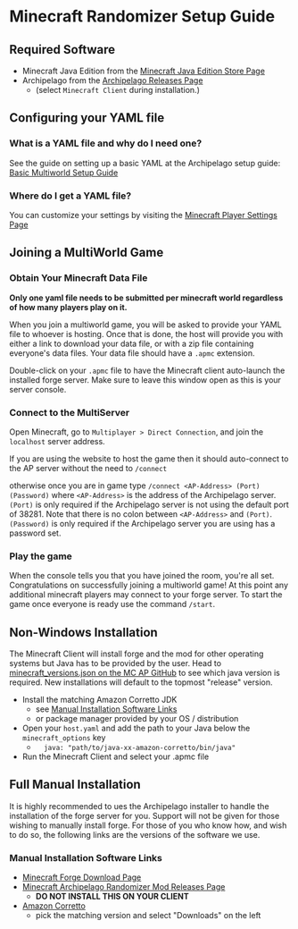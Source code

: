 # Minecraft Randomizer Setup Guide

## Required Software

- Minecraft Java Edition from
  the [Minecraft Java Edition Store Page](https://www.minecraft.net/en-us/store/minecraft-java-edition)
- Archipelago from the [Archipelago Releases Page](https://github.com/ArchipelagoMW/Archipelago/releases)
    - (select `Minecraft Client` during installation.)

## Configuring your YAML file

### What is a YAML file and why do I need one?

See the guide on setting up a basic YAML at the Archipelago setup
guide: [Basic Multiworld Setup Guide](/tutorial/Archipelago/setup/en)

### Where do I get a YAML file?

You can customize your settings by visiting the [Minecraft Player Settings Page](/games/Minecraft/player-settings)

## Joining a MultiWorld Game

### Obtain Your Minecraft Data File

**Only one yaml file needs to be submitted per minecraft world regardless of how many players play on it.**

When you join a multiworld game, you will be asked to provide your YAML file to whoever is hosting. Once that is done,
the host will provide you with either a link to download your data file, or with a zip file containing everyone's data
files. Your data file should have a `.apmc` extension.

Double-click on your `.apmc` file to have the Minecraft client auto-launch the installed forge server. Make sure to
leave this window open as this is your server console.

### Connect to the MultiServer

Open Minecraft, go to `Multiplayer > Direct Connection`, and join the `localhost` server address.

If you are using the website to host the game then it should auto-connect to the AP server without the need to `/connect`

otherwise once you are in game type `/connect <AP-Address> (Port) (Password)` where `<AP-Address>` is the address of the
Archipelago server. `(Port)` is only required if the Archipelago server is not using the default port of 38281. Note that there is no colon between `<AP-Address>` and `(Port)`.
`(Password)` is only required if the Archipelago server you are using has a password set.

### Play the game

When the console tells you that you have joined the room, you're all set. Congratulations on successfully joining a
multiworld game! At this point any additional minecraft players may connect to your forge server. To start the game once
everyone is ready use the command `/start`.

## Non-Windows Installation

The Minecraft Client will install forge and the mod for other operating systems but Java has to be provided by the
user. Head to [minecraft_versions.json on the MC AP GitHub](https://raw.githubusercontent.com/KonoTyran/Minecraft_AP_Randomizer/master/versions/minecraft_versions.json)
to see which java version is required. New installations will default to the topmost "release" version.
- Install the matching Amazon Corretto JDK
    - see [Manual Installation Software Links](#manual-installation-software-links)
    - or package manager provided by your OS / distribution
- Open your `host.yaml` and add the path to your Java below the `minecraft_options` key
    - `  java: "path/to/java-xx-amazon-corretto/bin/java"`
- Run the Minecraft Client and select your .apmc file

## Full Manual Installation

It is highly recommended to ues the Archipelago installer to handle the installation of the forge server for you.
Support will not be given for those wishing to manually install forge. For those of you who know how, and wish to do so,
the following links are the versions of the software we use.

### Manual Installation Software Links

- [Minecraft Forge Download Page](https://files.minecraftforge.net/net/minecraftforge/forge/)
- [Minecraft Archipelago Randomizer Mod Releases Page](https://github.com/KonoTyran/Minecraft_AP_Randomizer/releases)
    - **DO NOT INSTALL THIS ON YOUR CLIENT**
- [Amazon Corretto](https://docs.aws.amazon.com/corretto/)
    - pick the matching version and select "Downloads" on the left

